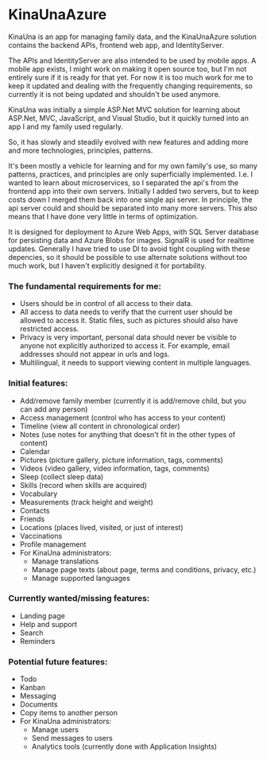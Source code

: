 # KinaUnaAzure


KinaUna is an app for managing family data, and the KinaUnaAzure solution contains the backend APIs, frontend web app, and IdentityServer.


The APIs and IdentityServer are also intended to be used by mobile apps.
A mobile app exists, I might work on making it open source too, but I'm not entirely sure if it is ready for that yet. 
For now it is too much work for me to keep it updated and dealing with the frequently changing requirements, so currently it is not being updated and shouldn't be used anymore.


KinaUna was initially a simple ASP.Net MVC solution for learning about ASP.Net, MVC, JavaScript, and Visual Studio, but it quickly turned into an app I and my family used regularly.


So, it has slowly and steadily evolved with new features and adding more and more technologies, principles, patterns.

It's been mostly a vehicle for learning and for my own family's use, so many patterns, practices, and principles are only superficially implemented. I.e. I wanted to learn about microservices, so I separated the api's from the frontend app into their own servers. 
Initially I added two servers, but to keep costs down I merged them back into one single api server. In principle, the api server could and should be separated into many more servers.
This also means that I have done very little in terms of optimization.

It is designed for deployment to Azure Web Apps, with SQL Server database for persisting data and Azure Blobs for images. SignalR is used for realtime updates.
Generally I have tried to use DI to avoid tight coupling with these depencies, so it should be possible to use alternate solutions without too much work, but I haven't explicitly designed it for portability.


### The fundamental requirements for me:
- Users should be in control of all access to their data.
- All access to data needs to verify that the current user should be allowed to access it. Static files, such as pictures should also have restricted access.
- Privacy is very important, personal data should never be visible to anyone not explicitly authorized to access it. For example, email addresses should not appear in urls and logs.
- Multilingual, it needs to support viewing content in multiple languages.

### Initial features:
- Add/remove family member (currently it is add/remove child, but you can add any person)
- Access management (control who has access to your content)
- Timeline (view all content in chronological order)
- Notes (use notes for anything that doesn't fit in the other types of content)
- Calendar
- Pictures (picture gallery, picture information, tags, comments)
- Videos (video gallery, video information, tags, comments)
- Sleep (collect sleep data)
- Skills (record when skills are acquired)
- Vocabulary
- Measurements (track height and weight)
- Contacts
- Friends
- Locations (places lived, visited, or just of interest)
- Vaccinations
- Profile management
- For KinaUna administrators: 
    - Manage translations
    - Manage page texts (about page, terms and conditions, privacy, etc.)
    - Manage supported languages


### Currently wanted/missing features:
- Landing page
- Help and support
- Search
- Reminders


### Potential future features:
- Todo
- Kanban
- Messaging
- Documents
- Copy items to another person
- For KinaUna administrators: 
    - Manage users
    - Send messages to users
    - Analytics tools (currently done with Application Insights)

